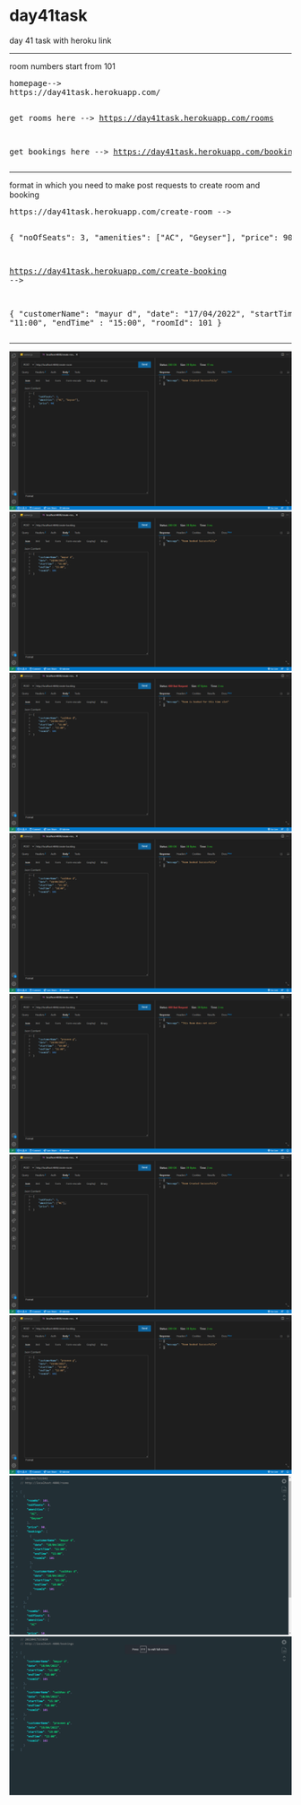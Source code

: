 # day41task
day 41 task with heroku link
<hr/>
<p>room numbers start from 101</p>
<pre>
homepage-->
https://day41task.herokuapp.com/


get rooms here -->
https://day41task.herokuapp.com/rooms

get bookings here -->
https://day41task.herokuapp.com/bookings
</pre>
<hr/>
<p>format in which you need to make post requests to create room and booking</p>
<pre>
https://day41task.herokuapp.com/create-room -->

{
    "noOfSeats": 3,
    "amenities": ["AC", "Geyser"],
    "price": 90
}

https://day41task.herokuapp.com/create-booking -->

{
    "customerName": "mayur d",
    "date": "17/04/2022",
    "startTime" : "11:00",
    "endTime" : "15:00",
    "roomId": 101
}
</pre>
<hr/>
<img src="documentation/thunderclient (1).png" />
<img src="documentation/thunderclient (2).png" />
<img src="documentation/thunderclient (3).png" />
<img src="documentation/thunderclient (4).png" />
<img src="documentation/thunderclient (5).png" />
<img src="documentation/thunderclient (6).png" />
<img src="documentation/thunderclient (7).png" />
<img src="documentation/thunderclient (8).png" />
<img src="documentation/thunderclient (9).png" />
